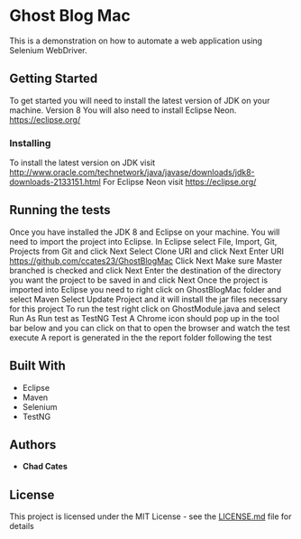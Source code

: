 # Ghost Blog Mac

This is a demonstration on how to automate a web application using Selenium WebDriver.

## Getting Started

To get started you will need to install the latest version of JDK on your machine. 
Version 8
You will also need to install Eclipse Neon. 
https://eclipse.org/


### Installing

To install the latest version on JDK visit http://www.oracle.com/technetwork/java/javase/downloads/jdk8-downloads-2133151.html
For Eclipse Neon visit https://eclipse.org/
## Running the tests

Once you have installed the JDK 8 and Eclipse on your machine. You will need to import the project into Eclipse. 
In Eclipse select File, Import, Git, Projects from Git and click Next
Select Clone URI and click Next
Enter URI https://github.com/ccates23/GhostBlogMac
Click Next
Make sure Master branched is checked and click Next
Enter the destination of the directory you want the project to be saved in and click Next
Once the project is imported into Eclipse you need to right click on GhostBlogMac folder and select Maven
Select Update Project and it will install the jar files necessary for this project
To run the test right click on GhostModule.java and select Run As
Run test as TestNG Test
A Chrome icon should pop up in the tool bar below and you can click on that to open the browser and watch the test execute
A report is generated in the the report folder following the test

## Built With

* Eclipse
* Maven
* Selenium 
* TestNG

## Authors

* **Chad Cates** 

## License

This project is licensed under the MIT License - see the [LICENSE.md](LICENSE.md) file for details


